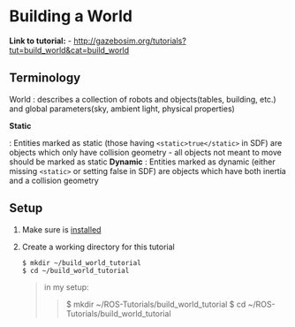 # Building a World

**Link to tutorial:** - http://gazebosim.org/tutorials?tut=build_world&cat=build_world

## Terminology

World 
: describes a collection of robots and objects(tables, building, etc.) and global parameters(sky, ambient light, physical properties) 

**Static** 

: Entities marked as static (those having `<static>true</static>` in SDF) are objects which only have collision geometry
    - all objects not meant to move should be marked as static
**Dynamic** 
: Entities marked as dynamic (either missing `<static>` or setting false in SDF) are objects which have both inertia and a collision geometry

## Setup

1. Make sure is [installed][1]
2. Create a working directory for this tutorial
    
    ```
    $ mkdir ~/build_world_tutorial
    $ cd ~/build_world_tutorial
    ```
    
    > in my setup:
    > > $ mkdir ~/ROS-Tutorials/build_world_tutorial
    > > $ cd ~/ROS-Tutorials/build_world_tutorial




[1]: http://gazebosim.org/tutorials?cat=install
